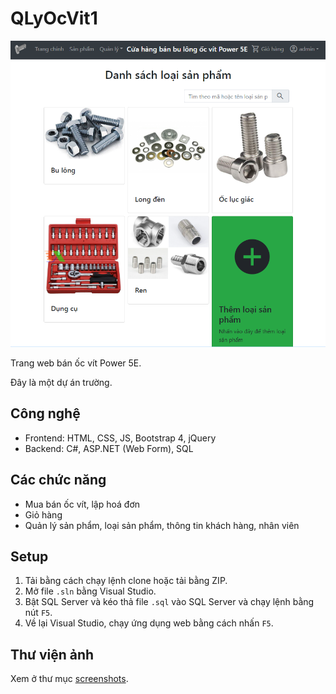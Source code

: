 # QLyOcVit1
![Trang chủ](screenshots/Picture5.png)

Trang web bán ốc vít Power 5E.

Đây là một dự án trường.

## Công nghệ
- Frontend: HTML, CSS, JS, Bootstrap 4, jQuery
- Backend: C#, ASP.NET (Web Form), SQL

## Các chức năng
+ Mua bán ốc vít, lập hoá đơn
+ Giỏ hàng
+ Quản lý sản phẩm, loại sản phẩm, thông tin khách hàng, nhân viên

## Setup
1. Tải bằng cách chạy lệnh clone hoặc tải bằng ZIP.
2. Mở file `.sln` bằng Visual Studio.
3. Bật SQL Server và kéo thả file `.sql` vào SQL Server và chạy lệnh bằng nút `F5`.
4. Về lại Visual Studio, chạy ứng dụng web bằng cách nhấn `F5`.

## Thư viện ảnh
Xem ở thư mục [screenshots](screenshots).
